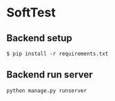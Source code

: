 # SoftTest

## Backend setup
```
$ pip install -r requirements.txt
```

## Backend run server
```
python manage.py runserver
```


